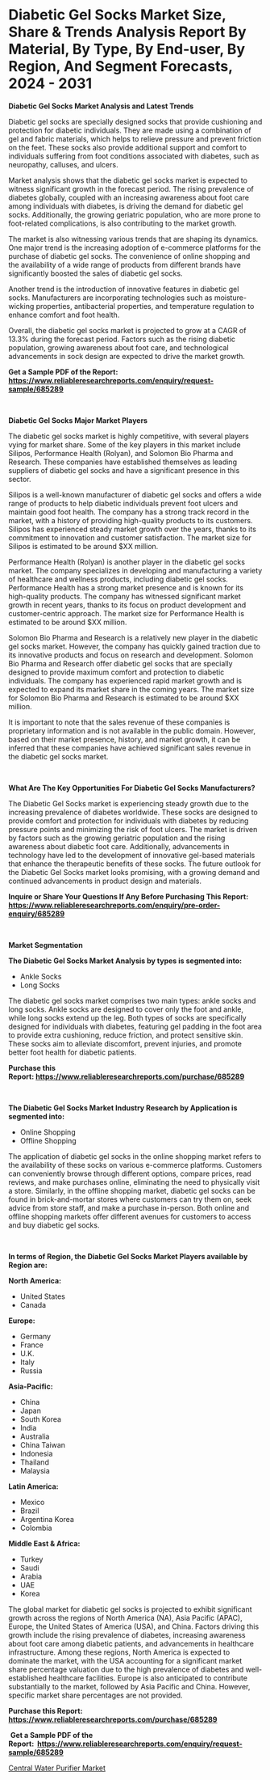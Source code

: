 <p><h1>Diabetic Gel Socks Market Size, Share & Trends Analysis Report By Material, By Type, By End-user, By Region, And Segment Forecasts, 2024 - 2031</h1></p><p><strong>Diabetic Gel Socks Market Analysis and Latest Trends</strong></p>
<p><p>Diabetic gel socks are specially designed socks that provide cushioning and protection for diabetic individuals. They are made using a combination of gel and fabric materials, which helps to relieve pressure and prevent friction on the feet. These socks also provide additional support and comfort to individuals suffering from foot conditions associated with diabetes, such as neuropathy, calluses, and ulcers.</p><p>Market analysis shows that the diabetic gel socks market is expected to witness significant growth in the forecast period. The rising prevalence of diabetes globally, coupled with an increasing awareness about foot care among individuals with diabetes, is driving the demand for diabetic gel socks. Additionally, the growing geriatric population, who are more prone to foot-related complications, is also contributing to the market growth.</p><p>The market is also witnessing various trends that are shaping its dynamics. One major trend is the increasing adoption of e-commerce platforms for the purchase of diabetic gel socks. The convenience of online shopping and the availability of a wide range of products from different brands have significantly boosted the sales of diabetic gel socks.</p><p>Another trend is the introduction of innovative features in diabetic gel socks. Manufacturers are incorporating technologies such as moisture-wicking properties, antibacterial properties, and temperature regulation to enhance comfort and foot health.</p><p>Overall, the diabetic gel socks market is projected to grow at a CAGR of 13.3% during the forecast period. Factors such as the rising diabetic population, growing awareness about foot care, and technological advancements in sock design are expected to drive the market growth.</p></p>
<p><strong>Get a Sample PDF of the Report:&nbsp; <a href="https://www.reliableresearchreports.com/enquiry/request-sample/685289">https://www.reliableresearchreports.com/enquiry/request-sample/685289</a></strong></p>
<p>&nbsp;</p>
<p><strong>Diabetic Gel Socks Major Market Players</strong></p>
<p><p>The diabetic gel socks market is highly competitive, with several players vying for market share. Some of the key players in this market include Silipos, Performance Health (Rolyan), and Solomon Bio Pharma and Research. These companies have established themselves as leading suppliers of diabetic gel socks and have a significant presence in this sector.</p><p>Silipos is a well-known manufacturer of diabetic gel socks and offers a wide range of products to help diabetic individuals prevent foot ulcers and maintain good foot health. The company has a strong track record in the market, with a history of providing high-quality products to its customers. Silipos has experienced steady market growth over the years, thanks to its commitment to innovation and customer satisfaction. The market size for Silipos is estimated to be around $XX million.</p><p>Performance Health (Rolyan) is another player in the diabetic gel socks market. The company specializes in developing and manufacturing a variety of healthcare and wellness products, including diabetic gel socks. Performance Health has a strong market presence and is known for its high-quality products. The company has witnessed significant market growth in recent years, thanks to its focus on product development and customer-centric approach. The market size for Performance Health is estimated to be around $XX million.</p><p>Solomon Bio Pharma and Research is a relatively new player in the diabetic gel socks market. However, the company has quickly gained traction due to its innovative products and focus on research and development. Solomon Bio Pharma and Research offer diabetic gel socks that are specially designed to provide maximum comfort and protection to diabetic individuals. The company has experienced rapid market growth and is expected to expand its market share in the coming years. The market size for Solomon Bio Pharma and Research is estimated to be around $XX million.</p><p>It is important to note that the sales revenue of these companies is proprietary information and is not available in the public domain. However, based on their market presence, history, and market growth, it can be inferred that these companies have achieved significant sales revenue in the diabetic gel socks market.</p></p>
<p>&nbsp;</p>
<p><strong>What Are The Key Opportunities For Diabetic Gel Socks Manufacturers?</strong></p>
<p><p>The Diabetic Gel Socks market is experiencing steady growth due to the increasing prevalence of diabetes worldwide. These socks are designed to provide comfort and protection for individuals with diabetes by reducing pressure points and minimizing the risk of foot ulcers. The market is driven by factors such as the growing geriatric population and the rising awareness about diabetic foot care. Additionally, advancements in technology have led to the development of innovative gel-based materials that enhance the therapeutic benefits of these socks. The future outlook for the Diabetic Gel Socks market looks promising, with a growing demand and continued advancements in product design and materials.</p></p>
<p><strong>Inquire or Share Your Questions If Any Before Purchasing This Report: <a href="https://www.reliableresearchreports.com/enquiry/pre-order-enquiry/685289">https://www.reliableresearchreports.com/enquiry/pre-order-enquiry/685289</a></strong></p>
<p>&nbsp;</p>
<p><strong>Market Segmentation</strong></p>
<p><strong>The Diabetic Gel Socks Market Analysis by types is segmented into:</strong></p>
<p><ul><li>Ankle Socks</li><li>Long Socks</li></ul></p>
<p><p>The diabetic gel socks market comprises two main types: ankle socks and long socks. Ankle socks are designed to cover only the foot and ankle, while long socks extend up the leg. Both types of socks are specifically designed for individuals with diabetes, featuring gel padding in the foot area to provide extra cushioning, reduce friction, and protect sensitive skin. These socks aim to alleviate discomfort, prevent injuries, and promote better foot health for diabetic patients.</p></p>
<p><strong>Purchase this Report:&nbsp;<a href="https://www.reliableresearchreports.com/purchase/685289">https://www.reliableresearchreports.com/purchase/685289</a></strong></p>
<p>&nbsp;</p>
<p><strong>The Diabetic Gel Socks Market Industry Research by Application is segmented into:</strong></p>
<p><ul><li>Online Shopping</li><li>Offline Shopping</li></ul></p>
<p><p>The application of diabetic gel socks in the online shopping market refers to the availability of these socks on various e-commerce platforms. Customers can conveniently browse through different options, compare prices, read reviews, and make purchases online, eliminating the need to physically visit a store. Similarly, in the offline shopping market, diabetic gel socks can be found in brick-and-mortar stores where customers can try them on, seek advice from store staff, and make a purchase in-person. Both online and offline shopping markets offer different avenues for customers to access and buy diabetic gel socks.</p></p>
<p>&nbsp;</p>
<p><strong>In terms of Region, the Diabetic Gel Socks Market Players available by Region are:</strong></p>
<p>
    <p> <strong> North America: </strong>
        <ul>
            <li>United States</li>
            <li>Canada</li>
        </ul>
        </p> 
    <p> <strong> Europe: </strong>
        <ul>
            <li>Germany</li>
            <li>France</li>
            <li>U.K.</li>
            <li>Italy</li>
            <li>Russia</li>
        </ul>
        </p> 
    <p> <strong> Asia-Pacific: </strong>
        <ul>
            <li>China</li>
            <li>Japan</li>
            <li>South Korea</li>
            <li>India</li>
            <li>Australia</li>
            <li>China Taiwan</li>
            <li>Indonesia</li>
            <li>Thailand</li>
            <li>Malaysia</li>
        </ul>
        </p> 
    <p> <strong> Latin America: </strong>
        <ul>
            <li>Mexico</li>
            <li>Brazil</li>
            <li>Argentina Korea</li>
            <li>Colombia</li>
        </ul>
        </p> 
    <p> <strong> Middle East & Africa: </strong>
        <ul>
            <li>Turkey</li>
            <li>Saudi</li>
            <li>Arabia</li>
            <li>UAE</li>
            <li>Korea</li>
        </ul>
    </p>
    </p>
<p><p>The global market for diabetic gel socks is projected to exhibit significant growth across the regions of North America (NA), Asia Pacific (APAC), Europe, the United States of America (USA), and China. Factors driving this growth include the rising prevalence of diabetes, increasing awareness about foot care among diabetic patients, and advancements in healthcare infrastructure. Among these regions, North America is expected to dominate the market, with the USA accounting for a significant market share percentage valuation due to the high prevalence of diabetes and well-established healthcare facilities. Europe is also anticipated to contribute substantially to the market, followed by Asia Pacific and China. However, specific market share percentages are not provided.</p></p>
<p><strong>Purchase this Report: <a href="https://www.reliableresearchreports.com/purchase/685289">https://www.reliableresearchreports.com/purchase/685289</a></strong></p>
<p>&nbsp;<strong>Get a Sample PDF of the Report:&nbsp;&nbsp;<a href="https://www.reliableresearchreports.com/enquiry/request-sample/685289">https://www.reliableresearchreports.com/enquiry/request-sample/685289</a></strong></p>
<p><strong></strong></p>
<p><p><a href="https://github.com/indrystar/Market-Research-Report-List-1/blob/main/central-water-purifier-market.md">Central Water Purifier Market</a></p></p>